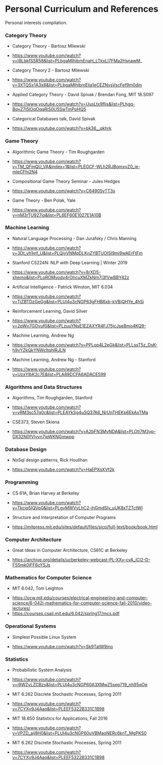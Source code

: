 # Personal Curriculum and References
  
Personal interests compilation.  
    
### Category Theory
  
- Category Theory - Bartosz Milewski  
 * https://www.youtube.com/watch?v=I8LbkfSSR58&list=PLbgaMIhjbmEnaH_LTkxLI7FMa2HsnawM_

- Category Theory 2 - Bartosz Milewski  
 * https://www.youtube.com/watch?v=3XTQSx1A3x8&list=PLbgaMIhjbmElia1eCEZNvsVscFef9m0dm

- Applied Category Theory - David Spivak / Brendan Fong, MIT 18.S097  
 * https://www.youtube.com/watch?v=UusLtx9fIjs&list=PLhgq-BqyZ7i5lOqOqqRiS0U5SwTmPpHQ5

- Categorical Databases talk, David Spivak  
 * https://www.youtube.com/watch?v=bk36__qkhrk

### Game Theory  
  
- Algorithmic Game Theory - Tim Roughgarden  
 * https://www.youtube.com/watch?v=TM_QFmQU_VA&index=1&list=PLEGCF-WLh2RJBqmxvZ0_ie-mleCFhi2N4

- Compositional Game Theory Seminar - Jules Hedges  
 * https://www.youtube.com/watch?v=C64905vTT3s

- Game Theory - Ben Polak, Yale
 * https://www.youtube.com/watch?v=nM3rTU927io&list=PL6EF60E1027E1A10B

### Machine Learning
  
- Natural Language Processing - Dan Jurafsky / Chris Manning  
 * https://www.youtube.com/watch?v=3Dt_yh1mf_U&list=PLQiyVNMpDLKnZYBTUOlSI9mi9wAErFtFm

- Stanford CS224N: NLP with Deep Learning | Winter 2019
 * https://www.youtube.com/watch?v=8rXD5-xhemo&list=PLoROMvodv4rOhcuXMZkNm7j3fVwBBY42z

- Artificial Intelligence - Patrick Winston, MIT 6.034  
 * https://www.youtube.com/watch?v=TjZBTDzGeGg&list=PLUl4u3cNGP63gFHB6xb-kVBiQHYe_4hSi

- Reinforcement Learning, David Silver  
 * https://www.youtube.com/watch?v=2pWv7GOvuf0&list=PLzuuYNsE1EZAXYR4FJ75jcJseBmo4KQ9-

- Machine Learning, Andrew Ng  
 * https://www.youtube.com/watch?v=PPLop4L2eGk&list=PLLssT5z_DsK-h9vYZkQkYNWcItqhlRJLN

- Machine Learning, Andrew Ng - Stanford    
 * https://www.youtube.com/watch?v=UzxYlbK2c7E&list=PLA89DCFA6ADACE599

### Algorithms and Data Structures

- Algorithms, Tim Roughgarden, Stanford
 * https://www.youtube.com/watch?v=yRM3sc57q0c&list=PLEAYkSg4uSQ37A6_NrUnTHEKp6EkAxTMa
 
- CSE373, Steven Skiena
 * https://www.youtube.com/watch?v=A2bFN3MyNDA&list=PLOtl7M3yp-DX32N0fVIyvn7ipWKNGmwpp
 
### Database Design

- NoSql design patterns, Rick Houlihan
 * https://www.youtube.com/watch?v=HaEPXoXVf2k
 
### Programming

 - CS 61A, Brian Harvey at Berkeley
  * https://www.youtube.com/watch?v=Tkciq5IQVp0&list=PLgvMWVyLhC2-ihGmdSlv_uUK8xTZTctWI
 
 - Structure and Interpretation of Computer Programs
  * https://mitpress.mit.edu/sites/default/files/sicp/full-text/book/book.html
  
### Computer Architecture

 - Great Ideas in Computer Architecture, CS61C at Berkeley
  * https://archive.org/details/ucberkeley-webcast-PL-XXv-cvA_iCl2-D-FS5mk0jFF6cYSJs
  
### Mathematics for Computer Science
 
 - MIT 6.042, Tom Leighton
  * https://ocw.mit.edu/courses/electrical-engineering-and-computer-science/6-042j-mathematics-for-computer-science-fall-2010/video-lectures/
  * https://courses.csail.mit.edu/6.042/spring17/mcs.pdf

### Operational Systems

 - Simplest Possible Linux System
  * https://www.youtube.com/watch?v=Sk9TatW9ino

### Statistics

 - Probabilistic System Analysis
  * https://www.youtube.com/watch?v=j9WZyLZCBzs&list=PLUl4u3cNGP60A3XMwZ5sep719_nh95qOe
  
 - MIT 6.262 Discrete Stochastic Processes, Spring 2011
  * https://www.youtube.com/watch?v=7CYXy9J4Aao&list=PLEEF5322B331C1B98
  
 - MIT 18.650 Statistics for Applications, Fall 2016
  * https://www.youtube.com/watch?v=VPZD_aij8H0&list=PLUl4u3cNGP60uVBMaoNERc6knT_MgPKS0
  
 - MIT 6.262 Discrete Stochastic Processes, Spring 2011
  * https://www.youtube.com/watch?v=7CYXy9J4Aao&list=PLEEF5322B331C1B98
